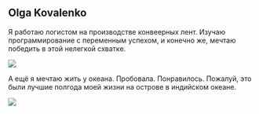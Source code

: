 ## Olga Kovalenko

Я работаю логистом на производстве конвеерных лент.
Изучаю программирование с переменным успехом, и конечно же, мечтаю победить в этой нелегкой схватке.

<image src="/img/1692889890793.jpg">

А ещё я мечтаю жить у океана. Пробовала. Понравилось.
Пожалуй, это были лучшие полгода моей жизни на острове в индийском океане.

<image src="/img/VN1jkDqFuEc.jpg">